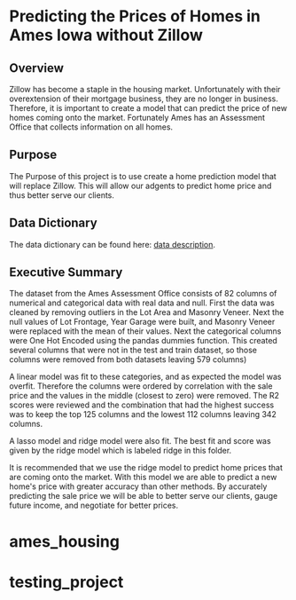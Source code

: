 # Predicting the Prices of Homes in Ames Iowa without Zillow 
## Overview 
Zillow has become a staple in the housing market.  Unfortunately with their overextension of their mortgage business, they are no longer in business.  Therefore, it is important to create a model that can predict the price of new homes coming onto the market.  Fortunately Ames has an Assessment Office that collects information on all homes.  
## Purpose 
The Purpose of this project is to use create a home prediction model that will replace Zillow.  This will allow our adgents to predict home price and thus better serve our clients.  
## Data Dictionary 
The data dictionary can be found here:  [data description](http://jse.amstat.org/v19n3/decock/DataDocumentation.txt).
## Executive Summary
The dataset from the Ames Assessment Office consists of 82 columns of numerical and categorical data with real data and null.  First the data was cleaned by removing outliers in the Lot Area and Masonry Veneer.  Next the null values of Lot Frontage, Year Garage were built, and Masonry Veneer were replaced with the mean of their values.  Next the categorical columns were One Hot Encoded using the pandas dummies function.  This created several columns that were not in the test and train dataset, so those columns were removed from both datasets leaving 579 columns) 

A linear model was fit to these categories, and as expected the model was overfit.  Therefore the columns were ordered by correlation with the sale price and the values in the middle (closest to zero) were removed.  The R2 scores were reviewed and the combination that had the highest success was to keep the top 125 columns and the lowest 112 columns leaving 342 columns.  

A lasso model and ridge model were also fit. The best fit and score was given by the ridge model which is labeled ridge in this folder.  

It is recommended that we use the ridge model to predict home prices that are coming onto the market.  With this model we are able to predict a new home's price with greater accuracy than other methods.  By accurately predicting the sale price we will be able to better serve our clients, gauge future income, and negotiate for better prices. 
# ames_housing
# testing_project
